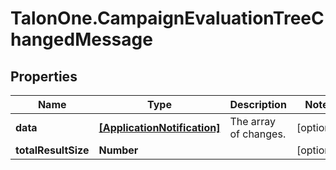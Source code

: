 # TalonOne.CampaignEvaluationTreeChangedMessage

## Properties

Name | Type | Description | Notes
------------ | ------------- | ------------- | -------------
**data** | [**[ApplicationNotification]**](ApplicationNotification.md) | The array of changes. | [optional] 
**totalResultSize** | **Number** |  | [optional] 


